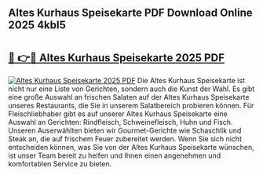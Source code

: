 ## Altes Kurhaus Speisekarte PDF Download Online 2025 4kbI5

# <h2><a href="http://gc7pmmy.nevu.top/?p=Altes+Kurhaus+Speisekarte">🔗 👉🔴 Altes Kurhaus Speisekarte 2025 PDF</a></h2>

[![Altes Kurhaus Speisekarte 2025 PDF](https://i.imgur.com/dBaPXMq.png)](http://gc7pmmy.nevu.top/?p=Altes+Kurhaus+Speisekarte)
Die Altes Kurhaus Speisekarte ist nicht nur eine Liste von Gerichten, sondern auch die Kunst der Wahl. Es gibt eine große Auswahl an frischen Salaten auf der Altes Kurhaus Speisekarte unseres Restaurants, die Sie in unserem Salatbereich probieren können. Für Fleischliebhaber gibt es auf unserer Altes Kurhaus Speisekarte eine Auswahl an Gerichten: Rindfleisch, Schweinefleisch, Huhn und Fisch. Unseren Auserwählten bieten wir Gourmet-Gerichte wie Schaschlik und Steak an, die auf frischem Feuer zubereitet werden. Wenn Sie sich nicht entscheiden können, was Sie von der Altes Kurhaus Speisekarte wünschen, ist unser Team bereit zu helfen und Ihnen einen angenehmen und komfortablen Service zu bieten.
